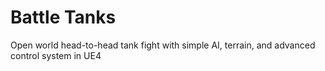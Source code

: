 # Battle Tanks
Open world head-to-head tank fight with simple AI, terrain, and advanced control system in UE4
